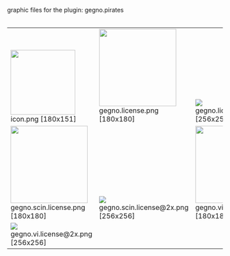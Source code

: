 graphic files for the plugin: gegno.pirates<br>
<br>
<table>
	<tr valign="bottom">
		<td><img src="https://raw.githubusercontent.com/zuckung/endless-sky-plugins/refs/heads/main/myplugins/gegno.pirates/icon.png width="180" height="151"><br>
		icon.png [180x151]</td>
		<td><img src="https://raw.githubusercontent.com/zuckung/endless-sky-plugins/refs/heads/main/myplugins/gegno.pirates/images/outfit/gegno.license.png width="180" height="180"><br>
		gegno.license.png [180x180]</td>
		<td><img src="https://raw.githubusercontent.com/zuckung/endless-sky-plugins/refs/heads/main/myplugins/gegno.pirates/images/outfit/gegno.license@2x.png? height="200"><br>
		gegno.license@2x.png [256x256]</td>
	</tr>
	<tr valign="bottom">
		<td><img src="https://raw.githubusercontent.com/zuckung/endless-sky-plugins/refs/heads/main/myplugins/gegno.pirates/images/outfit/gegno.scin.license.png width="180" height="180"><br>
		gegno.scin.license.png [180x180]</td>
		<td><img src="https://raw.githubusercontent.com/zuckung/endless-sky-plugins/refs/heads/main/myplugins/gegno.pirates/images/outfit/gegno.scin.license@2x.png? height="200"><br>
		gegno.scin.license@2x.png [256x256]</td>
		<td><img src="https://raw.githubusercontent.com/zuckung/endless-sky-plugins/refs/heads/main/myplugins/gegno.pirates/images/outfit/gegno.vi.license.png width="180" height="180"><br>
		gegno.vi.license.png [180x180]</td>
	</tr>
	<tr valign="bottom">
		<td><img src="https://raw.githubusercontent.com/zuckung/endless-sky-plugins/refs/heads/main/myplugins/gegno.pirates/images/outfit/gegno.vi.license@2x.png? height="200"><br>
		gegno.vi.license@2x.png [256x256]</td>
		<td></td>
		<td></td>
	</tr>
</table>
